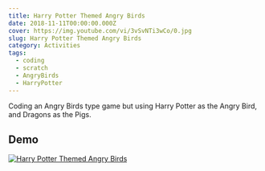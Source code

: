 ```yaml
---
title: Harry Potter Themed Angry Birds
date: 2018-11-11T00:00:00.000Z
cover: https://img.youtube.com/vi/3vSvNTi3wCo/0.jpg
slug: Harry Potter Themed Angry Birds
category: Activities
tags:
  - coding
  - scratch
  - AngryBirds
  - HarryPotter
---
```


Coding an Angry Birds type game but using Harry Potter as the Angry Bird, and Dragons as the Pigs.


## Demo 
[![Harry Potter Themed Angry Birds](/assets/ScratchAngryBirds_3vSvNTi3wCo.jpg)](https://www.youtube.com/watch?v=3vSvNTi3wCo)

